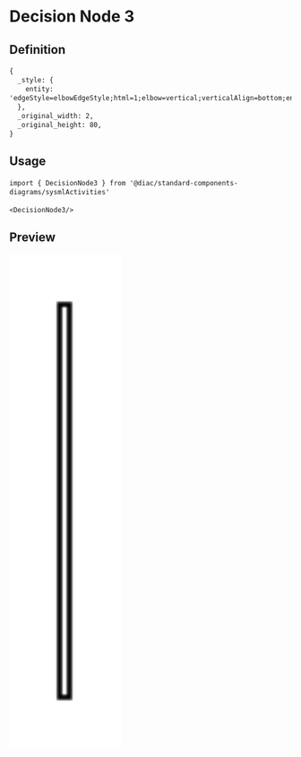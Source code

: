 # Decision Node 3

## Definition

```
{
  _style: { 
    entity: 'edgeStyle=elbowEdgeStyle;html=1;elbow=vertical;verticalAlign=bottom;endArrow=open;rounded=0;labelBackgroundColor=none;endSize=12;',
  },
  _original_width: 2,
  _original_height: 80,
}
```

## Usage

```
import { DecisionNode3 } from '@diac/standard-components-diagrams/sysmlActivities'

<DecisionNode3/>
```

## Preview

<img src="./decision-node-3.png" width="200"/>
